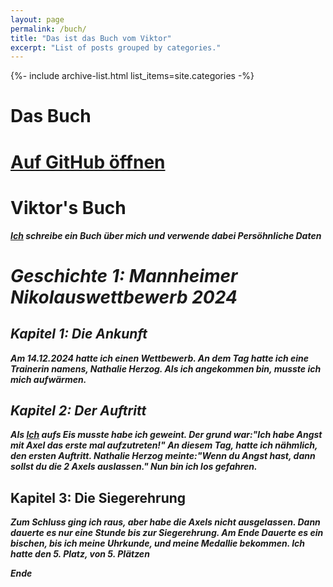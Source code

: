 ```yaml
---
layout: page
permalink: /buch/
title: "Das ist das Buch vom Viktor"
excerpt: "List of posts grouped by categories."
---
```


{%- include archive-list.html list_items=site.categories -%}
# Das Buch

# [Auf GitHub öffnen](https://github.com/viktor-chiarcos/My-Book)

# Viktor's Buch

***[Ich](https://github.com/viktor-chiarcos) schreibe ein Buch über mich und verwende dabei Persöhnliche Daten***

# ***Geschichte 1: Mannheimer Nikolauswettbewerb 2024***

## ***Kapitel 1: Die Ankunft***

***Am 14.12.2024 hatte ich einen Wettbewerb.
An dem Tag hatte ich eine Trainerin namens, Nathalie Herzog.
Als ich angekommen bin, musste ich mich aufwärmen.***

## ***Kapitel 2: Der Auftritt***

***Als [Ich](https://github.com/viktor-chiarcos) aufs Eis musste habe ich geweint.
Der grund war:"Ich habe Angst mit Axel das erste mal aufzutreten!"
An diesem Tag, hatte ich nähmlich, den ersten Auftritt.
Nathalie Herzog meinte:"Wenn du Angst hast, dann sollst du die 2 Axels auslassen."
Nun bin ich los gefahren.***

## Kapitel 3: Die Siegerehrung

***Zum Schluss ging ich raus, aber habe die Axels nicht ausgelassen.
Dann dauerte es nur eine Stunde bis zur Siegerehrung.
Am Ende Dauerte es ein bischen, bis ich meine Uhrkunde, und meine Medallie bekommen.
Ich hatte den 5. Platz, von 5. Plätzen*** 

***Ende***
